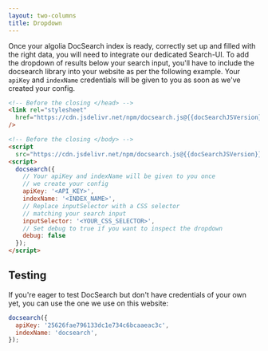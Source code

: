 ```yaml
---
layout: two-columns
title: Dropdown
---
```


Once your algolia DocSearch index is ready, correctly set up and filled with the right data, you will need to integrate our dedicated Search-UI.
To add the dropdown of results below your search input, you'll have to include
the docsearch library into your website as per the following example. Your
`apiKey` and `indexName` credentials will be given to you as soon as we've
created your config.

```html
<!-- Before the closing </head> -->
<link rel="stylesheet"
  href="https://cdn.jsdelivr.net/npm/docsearch.js@{{docSearchJSVersion}}/dist/cdn/docsearch.min.css"
/>

<!-- Before the closing </body> -->
<script
  src="https://cdn.jsdelivr.net/npm/docsearch.js@{{docSearchJSVersion}}/dist/cdn/docsearch.min.js"></script>
<script>
  docsearch({
    // Your apiKey and indexName will be given to you once
    // we create your config
    apiKey: '<API_KEY>',
    indexName: '<INDEX_NAME>',
    // Replace inputSelector with a CSS selector
    // matching your search input
    inputSelector: '<YOUR_CSS_SELECTOR>',
    // Set debug to true if you want to inspect the dropdown
    debug: false 
  });
</script>
```

## Testing

If you're eager to test DocSearch but don't have credentials of your own yet,
you can use the one we use on this website:

```javascript
docsearch({
  apiKey: '25626fae796133dc1e734c6bcaaeac3c',
  indexName: 'docsearch',
});
```
